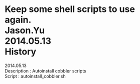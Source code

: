 Keep some shell scripts to use again.  
Jason.Yu  
2014.05.13  
History
==============
2014.05.13  
Description : Autoinstall cobbler scripts   
Script : autoinstall_cobbler.sh 

